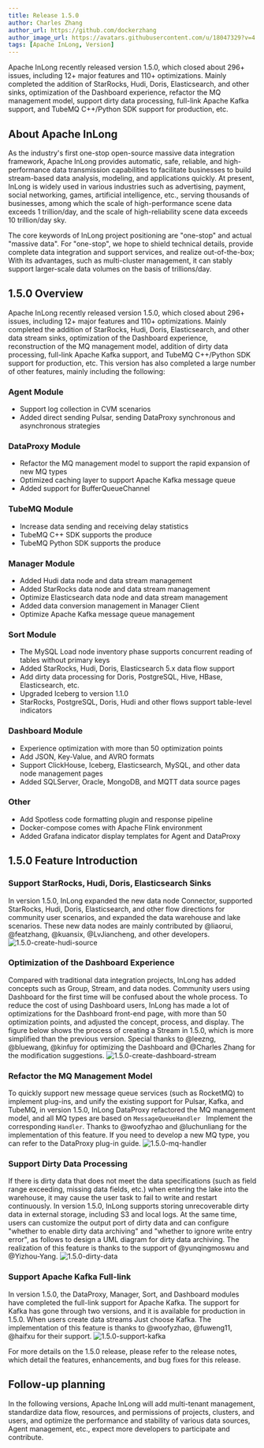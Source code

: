 ```yaml
---
title: Release 1.5.0
author: Charles Zhang
author_url: https://github.com/dockerzhang
author_image_url: https://avatars.githubusercontent.com/u/18047329?v=4
tags: [Apache InLong, Version]
---
```


Apache InLong recently released version 1.5.0, which closed about 296+ issues, including 12+ major features and 110+ optimizations. Mainly completed the addition of StarRocks, Hudi, Doris, Elasticsearch, and other sinks, optimization of the Dashboard experience, refactor the MQ management model, support dirty data processing, full-link Apache Kafka support, and TubeMQ C++/Python SDK support for production, etc.
<!--truncate-->

## About Apache InLong
As the industry's first one-stop open-source massive data integration framework, Apache InLong provides automatic, safe, reliable, and high-performance data transmission capabilities to facilitate businesses to build stream-based data analysis, modeling, and applications quickly. At present, InLong is widely used in various industries such as advertising, payment, social networking, games, artificial intelligence, etc., serving thousands of businesses, among which the scale of high-performance scene data exceeds 1 trillion/day, and the scale of high-reliability scene data exceeds 10 trillion/day sky.

The core keywords of InLong project positioning are "one-stop" and actual "massive data". For "one-stop", we hope to shield technical details, provide complete data integration and support services, and realize out-of-the-box; With its advantages, such as multi-cluster management, it can stably support larger-scale data volumes on the basis of trillions/day.

## 1.5.0 Overview
Apache InLong recently released version 1.5.0, which closed about 296+ issues, including 12+ major features and 110+ optimizations. Mainly completed the addition of StarRocks, Hudi, Doris, Elasticsearch, and other data stream sinks, optimization of the Dashboard experience, reconstruction of the MQ management model, addition of dirty data processing, full-link Apache Kafka support, and TubeMQ C++/Python SDK support for production, etc. This version has also completed a large number of other features, mainly including the following:

### Agent Module
- Support log collection in CVM scenarios
- Added direct sending Pulsar, sending DataProxy synchronous and asynchronous strategies

### DataProxy Module
- Refactor the MQ management model to support the rapid expansion of new MQ types
- Optimized caching layer to support Apache Kafka message queue
- Added support for BufferQueueChannel

### TubeMQ Module
- Increase data sending and receiving delay statistics
- TubeMQ C++ SDK supports the produce
- TubeMQ Python SDK supports the produce

### Manager Module
- Added Hudi data node and data stream management
- Added StarRocks data node and data stream management
- Optimize Elasticsearch data node and data stream management
- Added data conversion management in Manager Client
- Optimize Apache Kafka message queue management

### Sort Module
- The MySQL Load node inventory phase supports concurrent reading of tables without primary keys
- Added StarRocks, Hudi, Doris, Elasticsearch 5.x data flow support
- Add dirty data processing for Doris, PostgreSQL, Hive, HBase, Elasticsearch, etc.
- Upgraded Iceberg to version 1.1.0
- StarRocks, PostgreSQL, Doris, Hudi and other flows support table-level indicators

### Dashboard Module
- Experience optimization with more than 50 optimization points
- Add JSON, Key-Value, and AVRO formats
- Support ClickHouse, Iceberg, Elasticsearch, MySQL, and other data node management pages
- Added SQLServer, Oracle, MongoDB, and MQTT data source pages

### Other
- Add Spotless code formatting plugin and response pipeline
- Docker-compose comes with Apache Flink environment
- Added Grafana indicator display templates for Agent and DataProxy

## 1.5.0 Feature Introduction
### Support StarRocks, Hudi, Doris, Elasticsearch Sinks
In version 1.5.0, InLong expanded the new data node Connector, supported StarRocks, Hudi, Doris, Elasticsearch, and other flow directions for community user scenarios, and expanded the data warehouse and lake scenarios. These new data nodes are mainly contributed by @liaorui, @featzhang, @kuansix, @LvJiancheng, and other developers.
![1.5.0-create-hudi-source](img/1.5.0/1.5.0-create-hudi-source.png)

### Optimization of the Dashboard Experience
Compared with traditional data integration projects, InLong has added concepts such as Group, Stream, and data nodes. Community users using Dashboard for the first time will be confused about the whole process. To reduce the cost of using Dashboard users, InLong has made a lot of optimizations for the Dashboard front-end page, with more than 50 optimization points, and adjusted the concept, process, and display. The figure below shows the process of creating a Stream in 1.5.0, which is more simplified than the previous version. Special thanks to @leezng, @bluewang, @kinfuy for optimizing the Dashboard and @Charles Zhang for the modification suggestions.
![1.5.0-create-dashboard-stream](img/1.5.0/1.5.0-create-dashboard-stream.png)

### Refactor the MQ Management Model
To quickly support new message queue services (such as RocketMQ) to implement plug-ins, and unify the existing support for Pulsar, Kafka, and TubeMQ, in version 1.5.0, InLong DataProxy refactored the MQ management model, and all MQ types are based on `MessageQueueHandler ` Implement the corresponding `Handler`. Thanks to @woofyzhao and @luchunliang for the implementation of this feature. If you need to develop a new MQ type, you can refer to the DataProxy plug-in guide.
![1.5.0-mq-handler](img/1.5.0/1.5.0-mq-handler.png)

### Support Dirty Data Processing
If there is dirty data that does not meet the data specifications (such as field range exceeding, missing data fields, etc.) when entering the lake into the warehouse, it may cause the user task to fail to write and restart continuously. In version 1.5.0, InLong supports storing unrecoverable dirty data in external storage, including S3 and local logs. At the same time, users can customize the output port of dirty data and can configure "whether to enable dirty data archiving" and "whether to ignore write entry error", as follows to design a UML diagram for dirty data archiving. The realization of this feature is thanks to the support of @yunqingmoswu and @Yizhou-Yang.
![1.5.0-dirty-data](img/1.5.0/1.5.0-dirty-data.png)

### Support Apache Kafka Full-link
In version 1.5.0, the DataProxy, Manager, Sort, and Dashboard modules have completed the full-link support for Apache Kafka. The support for Kafka has gone through two versions, and it is available for production in 1.5.0. When users create data streams Just choose Kafka. The implementation of this feature is thanks to @woofyzhao, @fuweng11, @haifxu for their support.
![1.5.0-support-kafka](img/1.5.0/1.5.0-support-kafka.png)

For more details on the 1.5.0 release, please refer to the release notes, which detail the features, enhancements, and bug fixes for this release.

## Follow-up planning
In the following versions, Apache InLong will add multi-tenant management, standardize data flow, resources, and permissions of projects, clusters, and users, and optimize the performance and stability of various data sources, Agent management, etc., expect more developers to participate and contribute.